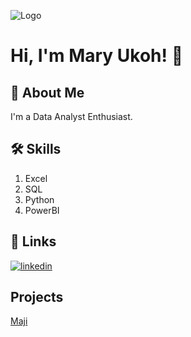 
![Logo](https://github-readme-stats.vercel.app/api?username=Mary-Ukoh)


# Hi, I'm Mary Ukoh! 👋


## 🚀 About Me
I'm a Data Analyst Enthusiast. 


## 🛠 Skills

1. Excel
2. SQL
3. Python
4. PowerBI
## 🔗 Links
[![linkedin](https://img.shields.io/badge/linkedin-0A66C2?style=for-the-badge&logo=linkedin&logoColor=white)](https://www.linkedin.com/in/mary-ukoh-29222523a/)


## Projects
[Maji](https://github.com/Mary-Ukoh/Maji-Ndogo-Water-Analysis/tree/main)
